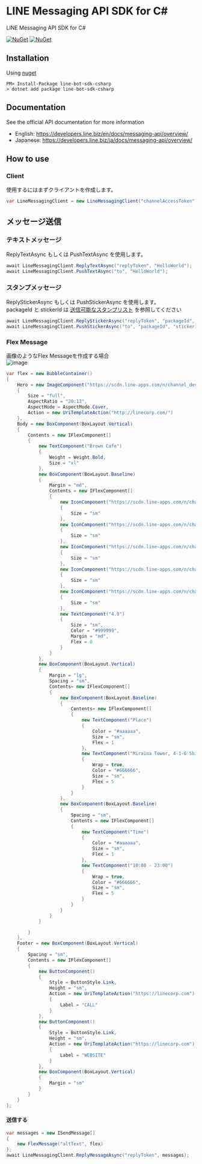 # LINE Messaging API SDK for C#
LINE Messaging API SDK for C#

[![NuGet](https://img.shields.io/nuget/v/line-bot-sdk-csharp.svg)](https://www.nuget.org/packages/line-bot-sdk-csharp/)
[![NuGet](https://img.shields.io/nuget/dt/line-bot-sdk-csharp.svg)](https://www.nuget.org/packages/line-bot-sdk-csharp/)  

## Installation
Using [nuget](https://www.nuget.org/packages/line-bot-sdk-csharp/)
```
PM> Install-Package line-bot-sdk-csharp
> dotnet add package line-bot-sdk-csharp
```
## Documentation
See the official API documentation for more information
- English: https://developers.line.biz/en/docs/messaging-api/overview/
- Japanese: https://developers.line.biz/ja/docs/messaging-api/overview/

## How to use

### Client
使用するにはまずクライアントを作成します。
```cs
var LineMessagingClient = new LineMessagingClient("channelAccessToken");
```

## メッセージ送信
### テキストメッセージ
ReplyTextAsync もしくは PushTextAsync を使用します。
```cs
await LineMessagingClient.ReplyTextAsync("replyToken", "HelloWorld");
await LineMessagingClient.PushTextAsync("to", "HelloWorld");
```

### スタンプメッセージ
ReplyStickerAsync もしくは PushStickerAsync を使用します。  
packageId と stickerId は [送信可能なスタンプリスト](https://developers.line.biz/ja/docs/messaging-api/sticker-list/) を参照してください
```cs
await LineMessagingClient.ReplyStickerAsync("replyToken", "packageId", "stickerId");
await LineMessagingClient.PushStickerAsync("to", "packageId", "stickerId");
```


### Flex Message
画像のようなFlex Messageを作成する場合  
![image](https://user-images.githubusercontent.com/41769991/160522785-4a3593b2-a3b1-4712-86a3-cabb79d109cf.png)
```cs
var flex = new BubbleContainer()
{
    Hero = new ImageComponent("https://scdn.line-apps.com/n/channel_devcenter/img/fx/01_1_cafe.png")
    {
        Size = "full",
        AspectRatio = "20:13",
        AspectMode = AspectMode.Cover,
        Action = new UriTemplateAction("http://linecorp.com/")
    },
    Body = new BoxComponent(BoxLayout.Vertical)
    {
        Contents = new IFlexComponent[]
        {
            new TextComponent("Brown Cafe")
            {
                Weight = Weight.Bold,
                Size = "xl"
            },
            new BoxComponent(BoxLayout.Baseline)
            {
                Margin = "md",
                Contents = new IFlexComponent[]
                {
                    new IconComponent("https://scdn.line-apps.com/n/channel_devcenter/img/fx/review_gold_star_28.png")
                    {
                        Size = "sm"
                    },
                    new IconComponent("https://scdn.line-apps.com/n/channel_devcenter/img/fx/review_gold_star_28.png")
                    {
                        Size = "sm"
                    },
                    new IconComponent("https://scdn.line-apps.com/n/channel_devcenter/img/fx/review_gold_star_28.png")
                    {
                        Size = "sm"
                    },
                    new IconComponent("https://scdn.line-apps.com/n/channel_devcenter/img/fx/review_gold_star_28.png")
                    {
                        Size = "sm"
                    },
                    new IconComponent("https://scdn.line-apps.com/n/channel_devcenter/img/fx/review_gray_star_28.png")
                    {
                        Size = "sm"
                    },
                    new TextComponent("4.0")
                    {
                        Size = "sm",
                        Color = "#999999",
                        Margin = "md",
                        Flex = 0
                    }
                }
            },
            new BoxComponent(BoxLayout.Vertical)
            {
                Margin = "lg",
                Spacing = "sm",
                Contents= new IFlexComponent[]
                {
                    new BoxComponent(BoxLayout.Baseline)
                    {
                        Contents= new IFlexComponent[]
                        {
                            new TextComponent("Place")
                            {
                                Color = "#aaaaaa",
                                Size = "sm",
                                Flex = 1
                            },
                            new TextComponent("Miraina Tower, 4-1-6 Shinjuku, Tokyo")
                            {
                                Wrap = true,
                                Color = "#666666",
                                Size = "sm",
                                Flex = 5
                            }
                        }
                    },
                    new BoxComponent(BoxLayout.Baseline)
                    {
                        Spacing = "sm",
                        Contents = new IFlexComponent[]
                        {
                            new TextComponent("Time")
                            {
                                Color = "#aaaaaa",
                                Size = "sm",
                                Flex = 1
                            },
                            new TextComponent("10:00 - 23:00")
                            {
                                Wrap = true,
                                Color = "#666666",
                                Size = "sm",
                                Flex = 5
                            }
                        }
                    }
                }
            }

        }
    },
    Footer = new BoxComponent(BoxLayout.Vertical)
    {
        Spacing = "sm",
        Contents = new IFlexComponent[]
        {
            new ButtonComponent()
            {
                Style = ButtonStyle.Link,
                Height = "sm",
                Action = new UriTemplateAction("https://linecorp.com")
                {
                    Label = "CALL"
                }
            },
            new ButtonComponent()
            {
                Style = ButtonStyle.Link,
                Height = "sm",
                Action = new UriTemplateAction("https://linecorp.com")
                {
                    Label = "WEBSITE"
                }
            },
            new BoxComponent(BoxLayout.Vertical)
            {
                Margin = "sm"
            }
        }
    }
};
```
#### 送信する
```cs
var messages = new ISendMessage[]
{
    new FlexMessage("altText", flex)
};
await LineMessagingClient.ReplyMessageAsync("replyToken", messages);
```
